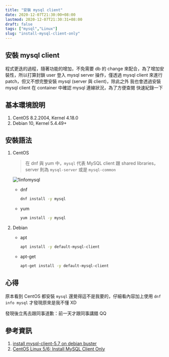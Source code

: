 ```yaml
---
title: "安裝 mysql client"
date: 2020-12-07T21:30:00+08:00
lastmod: 2020-12-07T21:30:31+08:00
draft: false
tags: ["mysql","Linux"]
slug: "install-mysql-client-only"
---
```


## 安裝 mysql client

程式更迭的過程，隨著功能的增加，不免需要 db 的 change 來配合，為了增加安裝性，所以打算封鎖 user 登入 mysql server 操作，僅透過 mysql client 來進行 patch，但又不想完整安裝 mysql (server 與 client)，除此之外 我也會透過安裝 mysql client 在 container 中確認 mysql 連線狀況，為了方便查閱  快速紀錄一下

## 基本環境說明

1. CentOS 8.2.2004, Kernel 4.18.0
2. Debian 10, Kernel 5.4.49+

## 安裝語法

1. CentOS

    > 在 dnf 與 yum 中，`mysql` 代表 MySQL client 跟 shared libraries， server 則為 `mysql-server` 或是 `mysql-common`

    ![1infomysql](https://user-images.githubusercontent.com/3851540/101332816-c70f4b80-38b0-11eb-9879-a1433e605efb.png)

    - dnf

        ```bash
        dnf install -y mysql
        ```

    - yum

        ```bash
        yum install -y mysql
        ```

2. Debian

    - apt

        ```bash
        apt install -y default-mysql-client
        ```

    - apt-get

        ```bash
        apt-get install -y default-mysql-client
        ```

## 心得

原本看到 CentOS 都安裝 `mysql` 還覺得這不是我要的，仔細看內容加上使用 `dnf info mysql` 才發現原來是我不懂 XD

發現後立馬去跟同事道歉：前一天才跟同事講錯 QQ

## 參考資訊

1. [install mysql-client-5.7 on debian buster](https://superuser.com/a/1481211)
2. [CentOS Linux 5/6: Install MySQL Client Only](https://www.cyberciti.biz/faq/centos-linux-56-install-mysql-client-only/)
